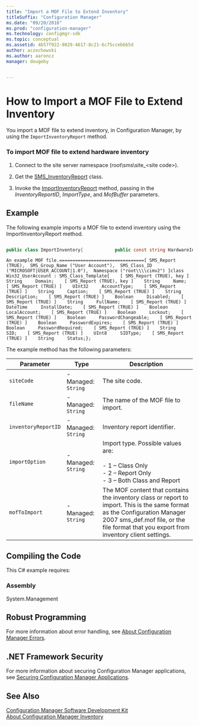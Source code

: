 ```yaml
---
title: "Import a MOF File to Extend Inventory"
titleSuffix: "Configuration Manager"
ms.date: "09/20/2016"
ms.prod: "configuration-manager"
ms.technology: configmgr-sdk
ms.topic: conceptual
ms.assetid: 4b57f922-9029-4617-8c21-6c75ccebbb5d
author: aczechowski
ms.author: aaroncz
manager: dougeby


---
```

# How to Import a MOF File to Extend Inventory
You import a MOF file to extend inventory, in Configuration Manager, by using the `ImportInventoryReport` method.  

### To import MOF file to extend hardware inventory  

1.  Connect to the site server namespace (root\sms\site_\<site code>).  

2.  Get the [SMS_InventoryReport](../../../../develop/reference/core/clients/manage/sms_inventoryreport-server-wmi-class.md) class.  

3.  Invoke the [ImportInventoryReport](../../../../develop/reference/core/clients/manage/importinventoryreport-method-in-class-sms_inventoryreport.md) method, passing in the *InventoryReportID*, *ImportType*, and *MofBuffer* parameters.  

## Example  
 The following example imports a MOF file to extend inventory using the ImportInventoryReport method.  

```c#  

public class ImportInventory{            public const string HardwareInventoryReportID = "{00000000-0000-0000-0000-000000000001}";    static void Main(string[] args)    {        if (args != null && args.Length >= 2)        {            string fileName = args[0];            string siteCode = args[1];            ImportInventoryReport(siteCode, fileName);        }        else        {            Console.WriteLine("Usage: InventoryImportExample <MofFileName> <site code>");        }        Console.WriteLine("Press any key to exit");        Console.ReadLine();    }    public static void ImportInventoryReport(string siteCode, string fileName,         string inventoryReportID = HardwareInventoryReportID,         InventoryImportType importOption = InventoryImportType.BothClassAndReport)    {        if (File.Exists(fileName)==false)        {            throw new FileNotFoundException("MOF file not found", fileName);        }        string mofToImport = File.ReadAllText(fileName);        // Get the SMS_InventoryReport class.        try        {            string scope = string.Format(@"root\sms\site_{0}",siteCode);            ManagementClass cls = new ManagementClass(scope, "SMS_InventoryReport", null);            ManagementBaseObject inParams = cls.GetMethodParameters("ImportInventoryReport");            inParams["InventoryReportID"] = inventoryReportID;            inParams["ImportType"] = (uint)importOption;            inParams["MofBuffer"] = mofToImport;            ManagementBaseObject retVal = cls.InvokeMethod("ImportInventoryReport", inParams, null);            // Get current site code.            uint resultCode = (uint)retVal["StatusCode"];            if (resultCode == 0)            {                Console.WriteLine("ImportInventoryReport for file {0} succeed ", fileName);            }            else            {                Console.WriteLine("ImportInventoryReport for file {0} failed with error code:{1} ", fileName,resultCode);            }        }        catch (ManagementException e)        {            Console.WriteLine("Failed to execute method ImportInventoryReport for file {0}: {1}", fileName, e.ToString());        }    }    public enum InventoryImportType    {        ClassOnly = 1,         ReportOnly = 2,         BothClassAndReport = 3    }}  

```  

```wmimof  
An example MOF file.================================[ SMS_Report (TRUE),  SMS_Group_Name ("User Account"),  SMS_Class_ID ("MICROSOFT|USER_ACCOUNT|1.0"),  Namespace ("root\\\\cimv2") ]class Win32_UserAccount : SMS_Class_Template{    [ SMS_Report (TRUE), key ]    String     Domain;    [ SMS_Report (TRUE), key ]    String     Name;    [ SMS_Report (TRUE) ]    UInt32     AccountType;    [ SMS_Report (TRUE) ]    String     Caption;    [ SMS_Report (TRUE) ]    String     Description;    [ SMS_Report (TRUE) ]    Boolean     Disabled;    [ SMS_Report (TRUE) ]    String     FullName;    [ SMS_Report (TRUE) ]    DateTime     InstallDate;    [ SMS_Report (TRUE) ]    Boolean     LocalAccount;    [ SMS_Report (TRUE) ]    Boolean     Lockout;    [ SMS_Report (TRUE) ]    Boolean     PasswordChangeable;    [ SMS_Report (TRUE) ]    Boolean     PasswordExpires;    [ SMS_Report (TRUE) ]    Boolean     PasswordRequired;    [ SMS_Report (TRUE) ]    String     SID;    [ SMS_Report (TRUE) ]    UInt8     SIDType;    [ SMS_Report (TRUE) ]    String     Status;};  
```  

 The example method has the following parameters:  

| Parameter | Type | Description |
| --------- | ---- | ----------- |
|`siteCode`|-   Managed: `String`|The site code.|  
|`fileName`|-   Managed: `String`|The name of the MOF file to import.|  
|`inventoryReportID`|-   Managed: `String`|Inventory report identifier.|  
|`importOption`|-   Managed: `String`|Import type. Possible values are:<br /><br /> -   1 – Class Only<br />-   2 – Report Only<br />-   3 – Both Class and Report|  
|`mofToImport`|-   Managed: `String`|The MOF content that contains the inventory class or report to import. This is the same format as the Configuration Manager 2007 sms_def.mof file, or the file format that you export from inventory client settings.|  

## Compiling the Code  
 This C# example requires:  

### Assembly  
 System.Management  

## Robust Programming  
 For more information about error handling, see [About Configuration Manager Errors](../../../../develop/core/understand/about-configuration-manager-errors.md).  

## .NET Framework Security  
 For more information about securing Configuration Manager applications, see [Securing Configuration Manager Applications](../../../../develop/core/understand/securing-configuration-manager-applications.md).  

## See Also  
 [Configuration Manager Software Development Kit](../../../../develop/core/misc/system-center-configuration-manager-sdk.md)   
 [About Configuration Manager Inventory](../../../../develop/core/clients/inventory/about-configuration-manager-inventory.md)
